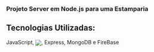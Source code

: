 ### Projeto Server em Node.js para uma Estamparia

## Tecnologias Utilizadas:

JavaScript, <img align="center" src="https://img.shields.io/badge/node.js-6DA55F?style=for-the-badge&logo=node.js&logoColor=white">, Express, MongoDB e FireBase
